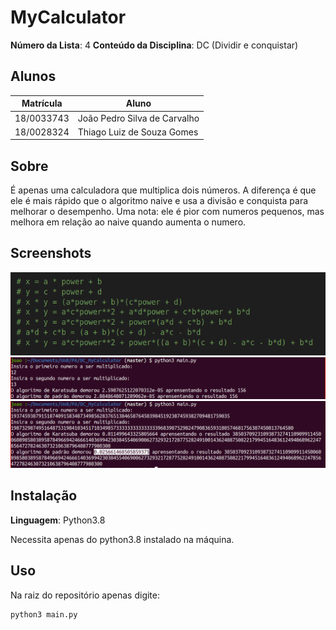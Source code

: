 # MyCalculator

**Número da Lista**: 4
**Conteúdo da Disciplina**: DC (Dividir e conquistar)

## Alunos
|Matrícula | Aluno |
| -- | -- |
| 18/0033743  |  João Pedro Silva de Carvalho |
| 18/0028324  |  Thiago Luiz de Souza Gomes |

## Sobre 
É apenas uma calculadora que multiplica dois números. A diferença é que ele é mais rápido que o algoritmo naive e usa a divisão e conquista para melhorar o desempenho. Uma nota: ele é pior com numeros pequenos, mas melhora em relação ao naive quando aumenta o numero.

## Screenshots
![primeira tela](screenshots/primeiratela.png)
<br>
![segunda tela](screenshots/segundatela.png)
<br>
![terceira tela](screenshots/terceiratela.png)
<br>

## Instalação 
**Linguagem**: Python3.8

Necessita apenas do python3.8 instalado na máquina.

## Uso 

Na raiz do repositório apenas digite:

~~~Shell
python3 main.py
~~~




